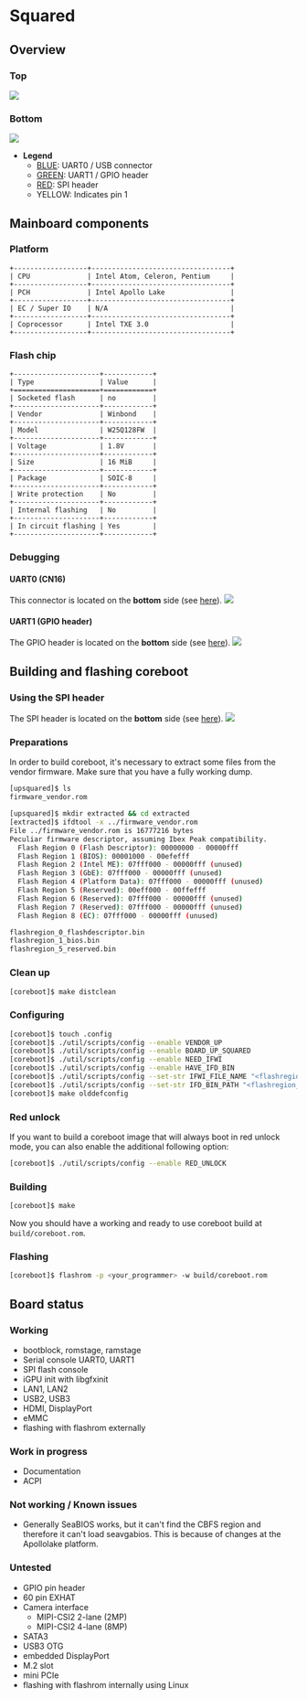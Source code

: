 # Squared

## Overview
### Top
![][overview_top]

### Bottom
![][overview_bottom]

* **Legend**
	* [BLUE][header_cn16_link]: UART0 / USB connector
	* [GREEN][header_gpio_link]: UART1 / GPIO header
	* [RED][header_cn22_link]: SPI header
	* YELLOW: Indicates pin 1

## Mainboard components
### Platform
```eval_rst
+------------------+----------------------------------+
| CPU              | Intel Atom, Celeron, Pentium     |
+------------------+----------------------------------+
| PCH              | Intel Apollo Lake                |
+------------------+----------------------------------+
| EC / Super IO    | N/A                              |
+------------------+----------------------------------+
| Coprocessor      | Intel TXE 3.0                    |
+------------------+----------------------------------+
```

### Flash chip
```eval_rst
+---------------------+------------+
| Type                | Value      |
+=====================+============+
| Socketed flash      | no         |
+---------------------+------------+
| Vendor              | Winbond    |
+---------------------+------------+
| Model               | W25Q128FW  |
+---------------------+------------+
| Voltage             | 1.8V       |
+---------------------+------------+
| Size                | 16 MiB     |
+---------------------+------------+
| Package             | SOIC-8     |
+---------------------+------------+
| Write protection    | No         |
+---------------------+------------+
| Internal flashing   | No         |
+---------------------+------------+
| In circuit flashing | Yes        |
+---------------------+------------+
```

### Debugging
#### UART0 (CN16)
This connector is located on the **bottom** side (see [here][overview_bottom_link]).
![][header_cn16]


#### UART1 (GPIO header)
The GPIO header is located on the **bottom** side (see [here][overview_bottom_link]).
![][header_gpio]

## Building and flashing coreboot
### Using the SPI header
The SPI header is located on the **bottom** side (see [here][overview_bottom_link]).
![][header_cn22]

### Preparations
In order to build coreboot, it's necessary to extract some files from the vendor firmware. Make sure that you have a fully working dump.
```bash
[upsquared]$ ls
firmware_vendor.rom
```

```bash
[upsquared]$ mkdir extracted && cd extracted
[extracted]$ ifdtool -x ../firmware_vendor.rom
File ../firmware_vendor.rom is 16777216 bytes
Peculiar firmware descriptor, assuming Ibex Peak compatibility.
  Flash Region 0 (Flash Descriptor): 00000000 - 00000fff
  Flash Region 1 (BIOS): 00001000 - 00efefff
  Flash Region 2 (Intel ME): 07fff000 - 00000fff (unused)
  Flash Region 3 (GbE): 07fff000 - 00000fff (unused)
  Flash Region 4 (Platform Data): 07fff000 - 00000fff (unused)
  Flash Region 5 (Reserved): 00eff000 - 00ffefff
  Flash Region 6 (Reserved): 07fff000 - 00000fff (unused)
  Flash Region 7 (Reserved): 07fff000 - 00000fff (unused)
  Flash Region 8 (EC): 07fff000 - 00000fff (unused)
```

```bash
flashregion_0_flashdescriptor.bin
flashregion_1_bios.bin
flashregion_5_reserved.bin
```

### Clean up
```bash
[coreboot]$ make distclean
```

### Configuring
```bash
[coreboot]$ touch .config
[coreboot]$ ./util/scripts/config --enable VENDOR_UP
[coreboot]$ ./util/scripts/config --enable BOARD_UP_SQUARED
[coreboot]$ ./util/scripts/config --enable NEED_IFWI
[coreboot]$ ./util/scripts/config --enable HAVE_IFD_BIN
[coreboot]$ ./util/scripts/config --set-str IFWI_FILE_NAME "<flashregion_1_bios.bin>"
[coreboot]$ ./util/scripts/config --set-str IFD_BIN_PATH "<flashregion_0_flashdescriptor.bin>"
[coreboot]$ make olddefconfig
```

### Red unlock
If you want to build a coreboot image that will always boot in red unlock mode, you can also enable the additional following option:
```bash
[coreboot]$ ./util/scripts/config --enable RED_UNLOCK
```

### Building
```bash
[coreboot]$ make
```

Now you should have a working and ready to use coreboot build at `build/coreboot.rom`.

### Flashing
```bash
[coreboot]$ flashrom -p <your_programmer> -w build/coreboot.rom
```

## Board status
### Working
- bootblock, romstage, ramstage
- Serial console UART0, UART1
- SPI flash console
- iGPU init with libgfxinit
- LAN1, LAN2
- USB2, USB3
- HDMI, DisplayPort
- eMMC
- flashing with flashrom externally

### Work in progress
- Documentation
- ACPI

### Not working / Known issues
- Generally SeaBIOS works, but it can't find the CBFS region and therefore it can't load seavgabios. This is because of changes at the Apollolake platform.

### Untested
- GPIO pin header
- 60 pin EXHAT
- Camera interface
  - MIPI-CSI2 2-lane (2MP)
  - MIPI-CSI2 4-lane (8MP)
- SATA3
- USB3 OTG
- embedded DisplayPort
- M.2 slot
- mini PCIe
- flashing with flashrom internally using Linux


[header_cn16]: header_cn16_10pin_uart0.svg
[header_cn16_link]: #uart0-cn16
[header_cn22]: header_cn22_12pin_spi.svg
[header_cn22_link]: #using-the-spi-header
[header_gpio]: header_40pin_gpio_uart1.svg
[header_gpio_link]: #uart1-gpio-header
[overview_top]: top.jpg
[overview_bottom]: bottom.jpg
[overview_bottom_link]: #bottom
